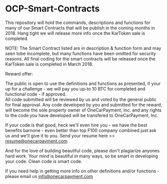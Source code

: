 # OCP-Smart-Contracts
This repository will hold the commands, descriptions and functions for many of our Smart Contracts that will be publish in the coming months in 2018. Hang tight we will release more info once the KarToken sale is completed.

NOTE: The Smart Contract listed are in description & function form and may seen tobe incomplete, but many functions have been omitted for security reasons. All final coding for the smart contracts will be released once the KarToken sale is completed in March 2018.  

Reward offer:

The public is open to use the definitions and functions as presented, if your up for a challenge - we will pay you up-to 10 BTC for completed and functional code - if approved.  
All code submitted will be reviewed by us and voted by the general public for final approval. 
Any code developed by you and submitted for the reward, will become the sole property owner of OneCarPayment, Inc. and any rights to the code you have developed will be transfered to OneCarPayment, Inc.  

If your code is that good, heck we'll even hire you - we have the best benefits barnone - even better than top F100 company combined just ask us and we'll give it to you. 
Send your resume here >> resume@onecarpayment.com

And for the love of building beautiful code, please don't plagiarize anyones hard work. Your mind is beautiful in many ways, so be smart in developing your code.   Clean code is smart code.

If you need help in getting more info on other definitions and/or functions - please email us info@onecarpayment.com
